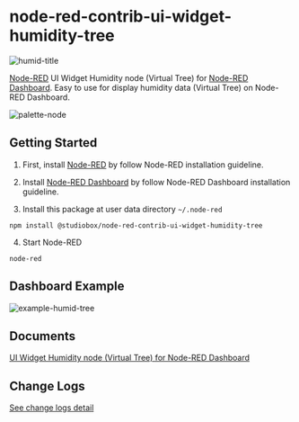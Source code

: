 # node-red-contrib-ui-widget-humidity-tree

![humid-title](https://user-images.githubusercontent.com/43282496/161121171-f6dd58ee-1cf3-44f4-aa72-144761b4f593.png)

<a href="https://nodered.org/" target="_blank">Node-RED</a> UI Widget Humidity node (Virtual Tree) for <a href="https://flows.nodered.org/node/node-red-dashboard" target="_blank">Node-RED Dashboard</a>. Easy to use for display humidity data (Virtual Tree) on Node-RED Dashboard.

![palette-node](https://user-images.githubusercontent.com/43282496/161121431-86a44b67-ba69-4e71-8c80-6d193250e30e.png)

## Getting Started
1. First, install <a href="https://nodered.org/docs/getting-started/local" target="_blank">Node-RED</a> by follow Node-RED installation guideline.

2. Install <a href="https://flows.nodered.org/node/node-red-dashboard" target="_blank">Node-RED Dashboard</a> by follow Node-RED Dashboard installation guideline.

3. Install this package at user data directory `~/.node-red`

```
npm install @studiobox/node-red-contrib-ui-widget-humidity-tree
```

4. Start Node-RED 

```
node-red
```

## Dashboard Example

![example-humid-tree](https://user-images.githubusercontent.com/43282496/161120629-e41cff6f-b1b0-4094-a2df-85658a40a237.png)

## Documents

[UI Widget Humidity node (Virtual Tree) for Node-RED Dashboard](https://github.com/jatu-studiobox/node-red-contrib-ui-widget-humidity-tree/wiki)

## Change Logs
[See change logs detail](https://github.com/jatu-studiobox/node-red-contrib-ui-widget-humidity-tree/wiki/Change-Logs)
